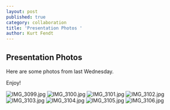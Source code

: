 ```yaml
---
layout: post
published: true
category: collaboration
title: 'Presentation Photos '
author: Kurt Fendt
---
```

## Presentation Photos

Here are some photos from last Wednesday.

Enjoy!

![IMG_3099.jpg]({{site.baseurl}}/assets/IMG_3099.jpg)
![IMG_3100.jpg]({{site.baseurl}}/assets/IMG_3100.jpg)
![IMG_3101.jpg]({{site.baseurl}}/assets/IMG_3101.jpg)
![IMG_3102.jpg]({{site.baseurl}}/assets/IMG_3102.jpg)
![IMG_3103.jpg]({{site.baseurl}}/assets/IMG_3103.jpg)
![IMG_3104.jpg]({{site.baseurl}}/assets/IMG_3104.jpg)
![IMG_3105.jpg]({{site.baseurl}}/assets/IMG_3105.jpg)
![IMG_3106.jpg]({{site.baseurl}}/assets/IMG_3106.jpg)
